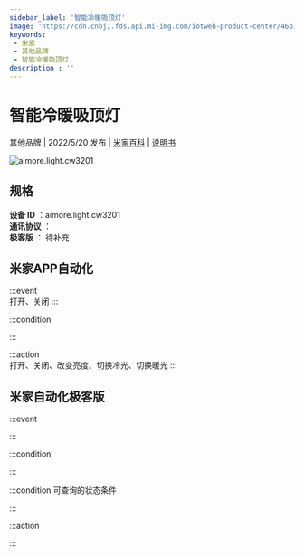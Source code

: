 ```yaml
---
sidebar_label: '智能冷暖吸顶灯'
image: 'https://cdn.cnbj1.fds.api.mi-img.com/iotweb-product-center/46b7b897349cb46e53db6782535374cf_1649759462848.png?GalaxyAccessKeyId=AKVGLQWBOVIRQ3XLEW&Expires=9223372036854775807&Signature=vdh8pots5MzKLU9f3WV+AvRrM/U='
keywords: 
 - 米家
 - 其他品牌
 - 智能冷暖吸顶灯
description : ''
---
```

# 智能冷暖吸顶灯

其他品牌 | 2022/5/20 发布 | [米家百科](https://home.mi.com/webapp/content/baike/product/index.html?model=aimore.light.cw3201) | [说明书](https://home.mi.com/views/introduction.html?model=aimore.light.cw3201&region=cn)

![aimore.light.cw3201](https://cdn.cnbj1.fds.api.mi-img.com/iotweb-product-center/46b7b897349cb46e53db6782535374cf_1649759462848.png?GalaxyAccessKeyId=AKVGLQWBOVIRQ3XLEW&Expires=9223372036854775807&Signature=vdh8pots5MzKLU9f3WV+AvRrM/U=)

## 规格  
> 
**设备 ID** ：aimore.light.cw3201  
**通讯协议** ：  
**极客版**  ： 待补充 


## 米家APP自动化  

:::event  
打开、关闭
:::

:::condition  

:::

:::action   
打开、关闭、改变亮度、切换冷光、切换暖光
:::

## 米家自动化极客版  

:::event  

:::

:::condition  

:::

:::condition 可查询的状态条件  

:::

:::action  

:::

        

